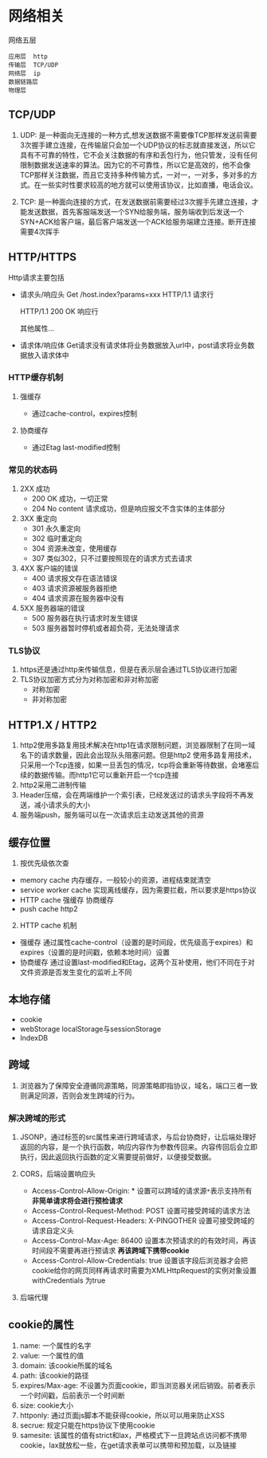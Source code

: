 # 网络相关
网络五层

    应用层  http
    传输层  TCP/UDP
    网络层  ip
    数据链路层
    物理层

## TCP/UDP

1. UDP: 是一种面向无连接的一种方式,想发送数据不需要像TCP那样发送前需要3次握手建立连接，在传输层只会加一个UDP协议的标志就直接发送，所以它具有不可靠的特性，它不会关注数据的有序和丢包行为，他只管发，没有任何限制数据发送速率的算法。因为它的不可靠性，所以它是高效的，他不会像TCP那样关注数据，而且它支持多种传输方式，一对一，一对多，多对多的方式。在一些实时性要求较高的地方就可以使用该协议，比如直播，电话会议。

2. TCP: 是一种面向连接的方式，在发送数据前需要经过3次握手先建立连接，才能发送数据，首先客服端发送一个SYN给服务端，服务端收到后发送一个SYN+ACK给客户端，最后客户端发送一个ACK给服务端建立连接。断开连接需要4次挥手

## HTTP/HTTPS

Http请求主要包括

- 请求头/响应头
    Get /host.index?params=xxx HTTP/1.1    请求行

    HTTP/1.1 200 OK                        响应行

    其他属性...

- 请求体/响应体
  Get请求没有请求体将业务数据放入url中，post请求将业务数据放入请求体中

### HTTP缓存机制

1. 强缓存 
    - 通过cache-control，expires控制

2. 协商缓存
    - 通过Etag last-modified控制

### 常见的状态码

1. 2XX  成功
    - 200 OK   成功，一切正常
    - 204 No content  请求成功，但是响应报文不含实体的主体部分
2. 3XX  重定向
    - 301  永久重定向
    - 302  临时重定向
    - 304  资源未改变，使用缓存
    - 307  类似302，只不过要按照现在的请求方式去请求
3. 4XX  客户端的错误
    - 400  请求报文存在语法错误
    - 403  请求资源被服务器拒绝
    - 404  请求资源在服务器中没有
4. 5XX  服务器端的错误
    - 500 服务器在执行请求时发生错误
    - 503 服务器暂时停机或者超负荷，无法处理请求

### TLS协议

1. https还是通过http来传输信息，但是在表示层会通过TLS协议进行加密
2. TLS协议加密方式分为对称加密和非对称加密
    - 对称加密
    - 非对称加密

## HTTP1.X / HTTP2

1. http2使用多路复用技术解决在http1在请求限制问题，浏览器限制了在同一域名下的请求数量，因此会出现队头阻塞问题。但是http2 使用多路复用技术，只采用一个Tcp连接，如果一旦丢包的情况，tcp将会重新等待数据，会堵塞后续的数据传输。而http1它可以重新开启一个tcp连接
2. http2采用二进制传输
3. Header压缩，会在两端维护一个索引表，已经发送过的请求头字段将不再发送，减小请求头的大小
4. 服务端push，服务端可以在一次请求后主动发送其他的资源

## 缓存位置

1. 按优先级依次查
 - memory cache         内存缓存，一般较小的资源，进程结束就清空
 - service worker cache 实现离线缓存，因为需要拦截，所以要求是https协议 
 - HTTP cache           强缓存 协商缓存
 - push cache           http2

2. HTTP cache 机制

 - 强缓存 通过属性cache-control（设置的是时间段，优先级高于expires）和expires（设置的是时间戳，依赖本地时间）设置
 - 协商缓存 通过设置last-modified和Etag，这两个互补使用，他们不同在于对文件资源是否发生变化的监听上不同

## 本地存储

 - cookie
 - webStorage  localStorage与sessionStorage
 - IndexDB

 ## 跨域

 1. 浏览器为了保障安全遵循同源策略，同源策略即指协议，域名，端口三者一致则满足同源，否则会发生跨域的行为。

 ### 解决跨域的形式

 1. JSONP，通过标签的src属性来进行跨域请求，与后台协商好，让后端处理好返回的内容，是一个执行函数，响应内容作为参数传回来。内容传回后会立即执行，因此返回执行函数的定义需要提前做好，以便接受数据。
 
 2. CORS，后端设置响应头
    - Access-Control-Allow-Origin: *                  设置可以跨域的请求源```*```表示支持所有
    **非简单请求将会进行预检请求**
    - Access-Control-Request-Method: POST               设置可接受跨域的请求方法
    - Access-Control-Request-Headers: X-PINGOTHER       设置可接受跨域的请求自定义头
    - Access-Control-Max-Age: 86400                     设置本次预请求的的有效时间，再该时间段不需要再进行预请求
    **再该跨域下携带cookie**
    - Access-Control-Allow-Credentials: true            设置该字段后浏览器才会把cookie给你的网页同样再请求时需要为XMLHttpRequest的实例对象设置withCredentials 为true

 3. 后端代理

 ## cookie的属性

1. name:    一个属性的名字
2. value:   一个属性的值
3. domain:  该cookie所属的域名
4. path:    该cookie的路径
5. expires/Max-age: 不设置为页面cookie，即当浏览器关闭后销毁。前者表示一个时间戳，后前表示一个时间断
6. size:    cookie大小
7. httponly:    通过页面js脚本不能获得cookie，所以可以用来防止XSS
8. secrue:  规定只能在https协议下使用cookie
9. samesite:    该属性的值有strict和lax，严格模式下一旦跨站点访问都不携带cookie，lax就放松一些，在get请求表单可以携带和预加载，以及链接










